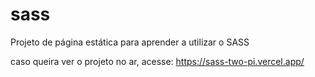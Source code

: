 # sass
Projeto de página estática para aprender a utilizar o SASS

caso queira ver o projeto no ar, acesse: https://sass-two-pi.vercel.app/
